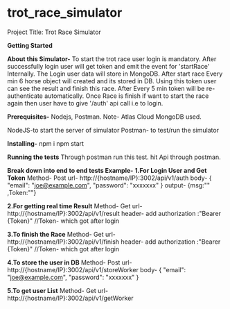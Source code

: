 # trot_race_simulator

Project Title: Trot Race Simulator

**Getting Started**

**About this Simulator-**
To start the trot race user login is mandatory.
After successfully login user will get token and emit the event for 'startRace' Internally.
The Login user data will store in MongoDB.
After start race Every min 6 horse object will created and its stored in DB.
Using this token user can see the result and finish this race.
After Every 5 min token will be re-authenticate automatically. 
Once Race is finish if want to start the race again then user have to give '/auth' api call i.e to login.


**Prerequisites-**
Nodejs, Postman.
Note- Atlas Cloud MongoDB used.

NodeJS-to start the server of simulator
Postman- to test/run the simulator

**Installing-**
npm i
npm start

**Running the tests**
Through postman run this test.
hit Api through postman.

**Break down into end to end tests
Example-**
**1.For Login User and Get Token**
Method- Post
url- http://{hostname/IP}:3002/api/v1/auth
body- {
"email": "joe@example.com", "password": "xxxxxxx"
}
output-
{msg:"" ,Token:""}

**2.For getting real time Result**
Method- Get
url- http://{hostname/IP}:3002/api/v1/result
header- add authorization :"Bearer {Token}" //Token- which got after login

**3.To finish the Race**
Method- Get
url- http://{hostname/IP}:3002/api/v1/finish
header- add authorization :"Bearer {Token}" //Token- which got after login

**4.To store the user in DB**
Method- Post
url- http://{hostname/IP}:3002/api/v1/storeWorker
body- {
"email": "joe@example.com", "password": "xxxxxxx"
}

**5.To get user List**
Method- Get
url- http://{hostname/IP}:3002/api/v1/getWorker

